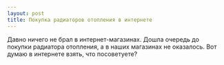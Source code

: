 ```yaml
---
layout: post 
title: Покупка радиаторов отопления в интернете 
--- 
```

Давно ничего не брал в интернет-магазинах. Дошла очередь до покупки радиатора отопления, а в наших магазинах не оказалось. Вот думаю в интернете взять, что посоветуете?
